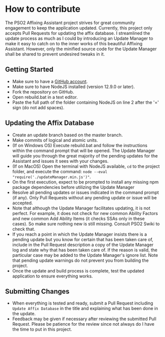 # How to contribute

The PSO2 Affixing Assistant project strives for great community engagement to keep the application updated. Currently, this project only accepts Pull Requests for updating the affix database. I streamlined the update process as much as I could by introducing an Update Manager to make it easy to catch on to the inner works of this beautiful Affixing Assistant. However, only the minified source code for the Update Manager shall be shared to prevent undesired tweaks in it.

## Getting Started

* Make sure to have a [GitHub account](https://github.com/signup/free).
* Make sure to have NodeJS installed (version 12.9.0 or later).
* Fork the repository on GitHub.
* Open rebuild.bat in a text editor.
* Paste the full path of the folder containing NodeJS on line 2 after the '=' sign (do not add spaces).

## Updating the Affix Database

* Create an update branch based on the master branch.
* Make commits of logical and atomic units.
* (If on Windows OS) Execute rebuild.bat and follow the instructions within the command prompt that will be opened. The Update Manager will guide you through the great majority of the pending updates for the Assistant and issues it sees with your changes.
* (If on MacOS) Open the terminal with NodeJS available, `cd` to the project folder, and execute the command: `node --eval "require('./updateManager.min.js')"`.
* On the first execution, expect to be prompted to install any missing npm package dependencies before utilizing the Update Manager
* Resolve all pending updates or issues indicated in the command prompt (if any). Only Pull Requests without any pending update or issue will be accepted.
* Note that although the Update Manager facilitates updating, it is not perfect. For example, it does not check for new common Ability Factors and new common Add Ability Items (it checks SSAs only in these cases). So make sure nothing new is still missing. Consult PSO2 Swiki to check that.
* If you reach a point in which the Update Manager insists there is a pending update but you know for certain that has been taken care of, include in the Pull Request description a copy of the Update Manager log and state why that has been taken care of. If the reason is valid, the particular case may be added to the Update Manager's ignore list. Note that pending update warnings do not prevent you from building the project.
* Once the update and build process is complete, test the updated application to ensure everything works.

## Submitting Changes

* When everything is tested and ready, submit a Pull Request including `Update Affix Database` in the title and explaining what has been done in the update.
* Feedback may be given if necessary after reviewing the submitted Pull Request. Please be patience for the review since not always do I have the time to put in this project.